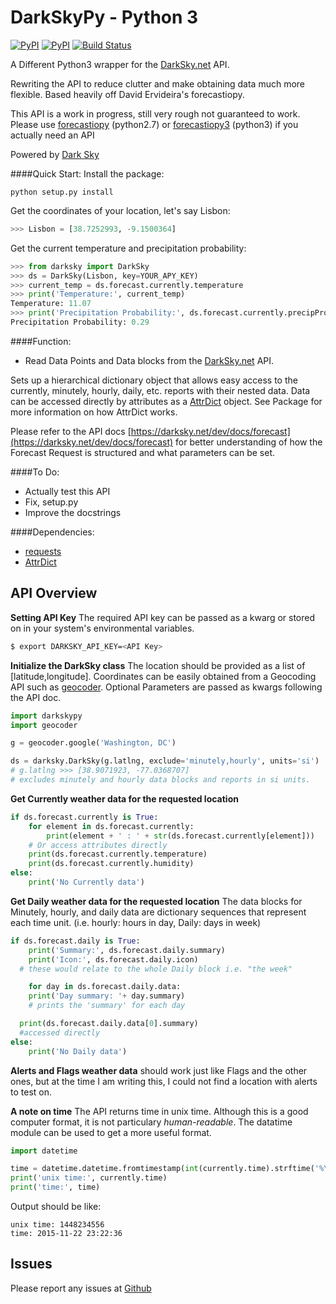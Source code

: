 DarkSkyPy - Python 3
============
[![PyPI](https://img.shields.io/pypi/v/darkskypy.svg)](https://pypi.python.org/pypi/darkskypy/)
[![PyPI](https://img.shields.io/pypi/pyversions/darkskypy.svg)](https://pypi.python.org/pypi/darkskypy/)
[![Build Status](https://travis-ci.org/mattbox/DarkSkyPy.svg?branch=master)](https://travis-ci.org/mattbox/DarkSkyPy)

A Different Python3 wrapper for the [DarkSky.net](https://www.darksky.net) API.

Rewriting the API to reduce clutter and make obtaining data much more flexible. Based heavily off David Ervideira's forecastiopy.

This API is a work in progress, still very rough not guaranteed to work.
Please use [forecastiopy](https://github.com/dvdme/forecastiopy) (python2.7) or  [forecastiopy3](https://github.com/bitpixdigital/forecastiopy3) (python3) if you actually need an API


Powered by [Dark Sky](https://darksky.net/poweredby/)

####Quick Start:
Install the package:
```
python setup.py install
```

Get the coordinates of your location, let's say Lisbon:
```python
>>> Lisbon = [38.7252993, -9.1500364]
```

Get the current temperature and precipitation probability:
```python
>>> from darksky import DarkSky
>>> ds = DarkSky(Lisbon, key=YOUR_APY_KEY)
>>> current_temp = ds.forecast.currently.temperature
>>> print('Temperature:', current_temp)
Temperature: 11.07
>>> print('Precipitation Probability:', ds.forecast.currently.precipProbability)
Precipitation Probability: 0.29
```
####Function:

* Read Data Points and Data blocks from the [DarkSky.net](https://darksky.net/dev/) API.

Sets up a hierarchical dictionary object that allows easy access to the currently, minutely, hourly, daily, etc. reports with their nested data. Data can be accessed directly by attributes as a [AttrDict](https://pypi.python.org/pypi/attrdict/2.0.0) object. See Package for more information on how AttrDict works.

Please refer to the API docs [https://darksky.net/dev/docs/forecast](https://darksky.net/dev/docs/forecast) for better understanding of how the Forecast Request is structured and what parameters can be set.

####To Do:
* Actually test this API
* Fix, setup.py
* Improve the docstrings


####Dependencies:
* [requests](https://pypi.python.org/pypi/requests/)
* [AttrDict](https://pypi.python.org/pypi/attrdict/2.0.0)

API Overview
--------------

**Setting API Key**
The required API key can be passed as a kwarg or stored on in your system's environmental variables.
```bash
$ export DARKSKY_API_KEY=<API Key>

```

**Initialize the DarkSky class**
The location should be provided as a list of [latitude,longitude]. Coordinates can be easily obtained from a Geocoding API such as [geocoder](https://github.com/DenisCarriere/geocoder). Optional Parameters are passed as kwargs following the API doc.
```python
import darkskypy
import geocoder

g = geocoder.google('Washington, DC')

ds = darksky.DarkSky(g.latlng, exclude='minutely,hourly', units='si')
# g.latlng >>> [38.9071923, -77.0368707]
# excludes minutely and hourly data blocks and reports in si units.
```

**Get Currently weather data for the requested location**
```python
if ds.forecast.currently is True:
	for element in ds.forecast.currently:
		print(element + ' : ' + str(ds.forecast.currently[element]))
	# Or access attributes directly
	print(ds.forecast.currently.temperature)
	print(ds.forecast.currently.humidity)
else:
	print('No Currently data')
```
**Get Daily weather data for the requested location**
The data blocks for Minutely, hourly, and daily data are dictionary sequences that represent each time unit. (i.e. hourly: hours in day, Daily: days in week)

```python
if ds.forecast.daily is True:
	print('Summary:', ds.forecast.daily.summary)
	print('Icon:', ds.forecast.daily.icon)
  # these would relate to the whole Daily block i.e. "the week"

	for day in ds.forecast.daily.data:
    print('Day summary: '+ day.summary)
    # prints the 'summary' for each day

  print(ds.forecast.daily.data[0].summary)
  #accessed directly
else:
	print('No Daily data')
```

**Alerts and Flags weather data** should work just like Flags and the other ones, but at the time I am writing this, I could not find a location with alerts to test on.

**A note on time**
The API returns time in unix time. Although this is a good computer format, it is not particulary _human-readable_. The datatime module can be used to get a more useful format.
```python
import datetime

time = datetime.datetime.fromtimestamp(int(currently.time).strftime('%Y-%m-%d %H:%M:%S')
print('unix time:', currently.time)
print('time:', time)

```

Output should be like:
```
unix time: 1448234556
time: 2015-11-22 23:22:36
```

Issues
------
Please report any issues at [Github](https://github.com/mattbox/DarkSkyPy)
